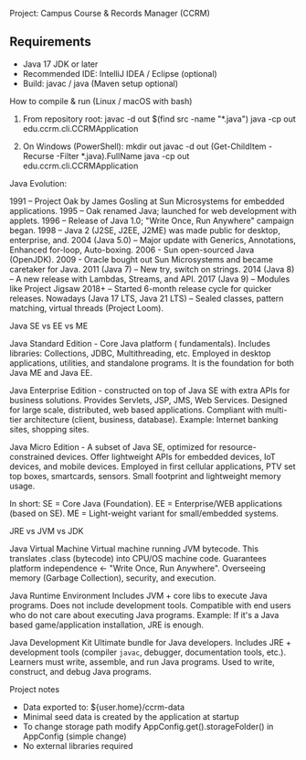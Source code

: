 Project: Campus Course & Records Manager (CCRM)

Requirements
------------
- Java 17 JDK or later
- Recommended IDE: IntelliJ IDEA / Eclipse (optional)
- Build: javac / java (Maven setup optional)

How to compile & run (Linux / macOS with bash)
1. From repository root:
   javac -d out $(find src -name "*.java")
   java -cp out edu.ccrm.cli.CCRMApplication

2. On Windows (PowerShell):
   mkdir out
   javac -d out (Get-ChildItem -Recurse -Filter *.java).FullName
   java -cp out edu.ccrm.cli.CCRMApplication

Java Evolution:

1991 – Project Oak by James Gosling at Sun Microsystems for embedded applications.
1995 – Oak renamed Java; launched for web development with applets.
1996 – Release of Java 1.0; "Write Once, Run Anywhere" campaign began.
1998 – Java 2 (J2SE, J2EE, J2ME) was made public for desktop, enterprise, and.
2004 (Java 5.0) – Major update with Generics, Annotations, Enhanced for-loop, Auto-boxing.
2006 - Sun open-sourced Java (OpenJDK).
2009 - Oracle bought out Sun Microsystems and became caretaker for Java.
2011 (Java 7) – New try, switch on strings.
2014 (Java 8) – A new release with Lambdas, Streams, and API.
2017 (Java 9) – Modules like Project Jigsaw
2018+ – Started 6-month release cycle for quicker releases.
Nowadays (Java 17 LTS, Java 21 LTS) – Sealed classes, pattern matching, virtual threads (Project Loom).

Java SE vs EE vs ME

Java Standard Edition - 
Core Java platform ( fundamentals).
Includes libraries: Collections, JDBC, Multithreading, etc.
Employed in desktop applications, utilities, and standalone programs.
It is the foundation for both Java ME and Java EE.

Java Enterprise Edition - 
constructed on top of Java SE with extra APIs for business solutions.
Provides Servlets, JSP, JMS, Web Services.
Designed for large scale, distributed, web based applications.
Compliant with multi-tier architecture (client, business, database).
Example: Internet banking sites, shopping sites.

Java Micro Edition - 
A subset of Java SE, optimized for resource-constrained devices.
Offer lightweight APIs for embedded devices, IoT devices, and mobile devices.
Employed in first cellular applications, PTV set top boxes, smartcards, sensors.
Small footprint and lightweight memory usage.

In short:
SE = Core Java (Foundation).
EE = Enterprise/WEB applications (based on SE). 
ME = Light-weight variant for small/embedded systems. 

JRE vs JVM vs JDK

Java Virtual Machine
Virtual machine running JVM bytecode.
This translates .class (bytecode) into CPU/OS machine code.
Guarantees platform independence ← "Write Once, Run Anywhere".
Overseeing memory (Garbage Collection), security, and execution.

Java Runtime Environment
Includes JVM + core libs to execute Java programs.
Does not include development tools.
Compatible with end users who do not care about executing Java programs.
Example: If it's a Java based game/application installation, JRE is enough.

Java Development Kit
Ultimate bundle for Java developers.
Includes JRE + development tools (compiler `javac`, debugger, documentation tools, etc.). Learners must write, assemble, and run Java programs. Used to write, construct, and debug Java programs.

Project notes
- Data exported to: ${user.home}/ccrm-data
- Minimal seed data is created by the application at startup
- To change storage path modify AppConfig.get().storageFolder() in AppConfig (simple change)
- No external libraries required

